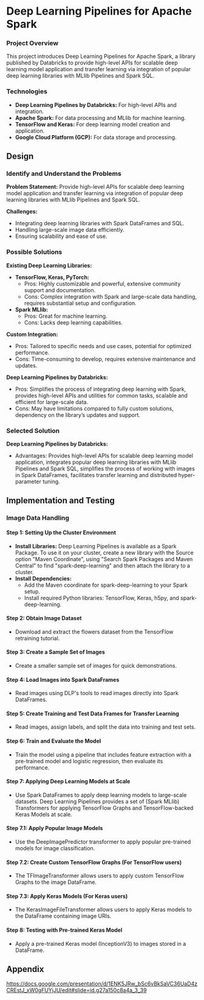 # Deep Learning Pipelines for Apache Spark

### Project Overview

This project introduces Deep Learning Pipelines for Apache Spark, a library published by Databricks to provide high-level APIs for scalable deep learning model application and transfer learning via integration of popular deep learning libraries with MLlib Pipelines and Spark SQL.

### Technologies

- **Deep Learning Pipelines by Databricks:** For high-level APIs and integration.
- **Apache Spark:** For data processing and MLlib for machine learning.
- **TensorFlow and Keras:** For deep learning model creation and application.
- **Google Cloud Platform (GCP):** For data storage and processing.

## Design

### Identify and Understand the Problems

**Problem Statement:** Provide high-level APIs for scalable deep learning model application and transfer learning via integration of popular deep learning libraries with MLlib Pipelines and Spark SQL.

**Challenges:**

- Integrating deep learning libraries with Spark DataFrames and SQL.
- Handling large-scale image data efficiently.
- Ensuring scalability and ease of use.

### Possible Solutions

**Existing Deep Learning Libraries:**

- **TensorFlow, Keras, PyTorch:**
  - Pros: Highly customizable and powerful, extensive community support and documentation.
  - Cons: Complex integration with Spark and large-scale data handling, requires substantial setup and configuration.
- **Spark MLlib:**
  - Pros: Great for machine learning.
  - Cons: Lacks deep learning capabilities.

**Custom Integration:**

- Pros: Tailored to specific needs and use cases, potential for optimized performance.
- Cons: Time-consuming to develop, requires extensive maintenance and updates.

**Deep Learning Pipelines by Databricks:**

- Pros: Simplifies the process of integrating deep learning with Spark, provides high-level APIs and utilities for common tasks, scalable and efficient for large-scale data.
- Cons: May have limitations compared to fully custom solutions, dependency on the library’s updates and support.

### Selected Solution

**Deep Learning Pipelines by Databricks:**

- Advantages: Provides high-level APIs for scalable deep learning model application, integrates popular deep learning libraries with MLlib Pipelines and Spark SQL, simplifies the process of working with images in Spark DataFrames, facilitates transfer learning and distributed hyper-parameter tuning.

## Implementation and Testing

### Image Data Handling

#### Step 1: Setting Up the Cluster Environment

- **Install Libraries:** Deep Learning Pipelines is available as a Spark Package. To use it on your cluster, create a new library with the Source option "Maven Coordinate", using "Search Spark Packages and Maven Central" to find "spark-deep-learning" and then attach the library to a cluster.
- **Install Dependencies:**
  - Add the Maven coordinate for spark-deep-learning to your Spark setup.
  - Install required Python libraries: TensorFlow, Keras, h5py, and spark-deep-learning.

#### Step 2: Obtain Image Dataset

- Download and extract the flowers dataset from the TensorFlow retraining tutorial.

#### Step 3: Create a Sample Set of Images

- Create a smaller sample set of images for quick demonstrations.

#### Step 4: Load Images into Spark DataFrames

- Read images using DLP's tools to read images directly into Spark DataFrames.

#### Step 5: Create Training and Test Data Frames for Transfer Learning

- Read images, assign labels, and split the data into training and test sets.

#### Step 6: Train and Evaluate the Model

- Train the model using a pipeline that includes feature extraction with a pre-trained model and logistic regression, then evaluate its performance.

#### Step 7: Applying Deep Learning Models at Scale

- Use Spark DataFrames to apply deep learning models to large-scale datasets. Deep Learning Pipelines provides a set of (Spark MLlib) Transformers for applying TensorFlow Graphs and TensorFlow-backed Keras Models at scale.

#### Step 7.1: Apply Popular Image Models

- Use the DeepImagePredictor transformer to apply popular pre-trained models for image classification.

#### Step 7.2: Create Custom TensorFlow Graphs (For TensorFlow users)

- The TFImageTransformer allows users to apply custom TensorFlow Graphs to the image DataFrame.

#### Step 7.3: Apply Keras Models (For Keras users)

- The KerasImageFileTransformer allows users to apply Keras models to the DataFrame containing image URIs.

#### Step 8: Testing with Pre-trained Keras Model

- Apply a pre-trained Keras model (InceptionV3) to images stored in a DataFrame.

## Appendix

https://docs.google.com/presentation/d/1ENK5JRw_bSc6vBkSaVC36UaD4zCREstJ_xW0gFUYjJU/edit#slide=id.g27a150c8a4a_3_39
